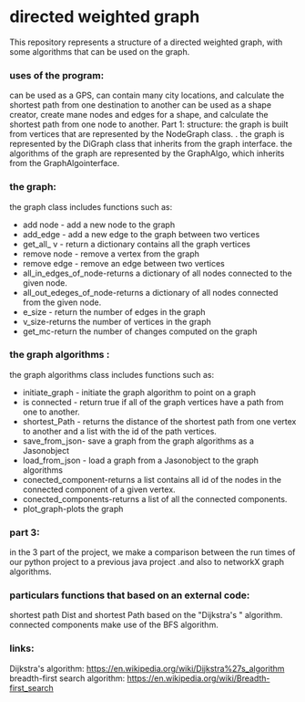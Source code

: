 # directed weighted graph

This repository represents a structure of a directed weighted graph, with some algorithms that can be used on the graph. 

### uses of the program:
can be used as a GPS, can contain many city locations, and calculate the shortest path from one destination to another
can be used as a shape creator, create mane nodes and edges for a shape, and calculate the shortest path from one node to another. 
Part 1:
structure:
the graph is built from vertices that are represented by the NodeGraph class. 
. the graph is represented by the DiGraph class that inherits from the graph interface. the algorithms of the graph are represented by the GraphAlgo, which inherits from the GraphAlgointerface.

### the graph:
the graph class includes functions such as:
* add node - add a new node to the graph
* add_edge - add a new edge to the graph between two vertices
* get_all_ v - return a dictionary contains all the graph vertices 
* remove node - remove a vertex from the graph
* remove edge - remove an edge between two vertices
* all_in_edges_of_node-returns a dictionary of all nodes connected to the given node.
* all_out_edeges_of_node-returns a dictionary of all nodes connected from the given node.
* e_size - return the number of edges in the graph
* v_size-returns the number of vertices in the graph
* get_mc-return the number of changes computed on the graph
 
### the graph algorithms :
the graph algorithms class includes functions such as:
* initiate_graph - initiate the graph algorithm to point on a graph
* is connected - return true if all of the graph vertices have a path from one to another.
* shortest_Path - returns the distance of the shortest path from one vertex to another and a list with the id of the path vertices.
* save_from_json- save a graph from the graph algorithms as a Jasonobject
* load_from_json - load a graph from a Jasonobject to the graph algorithms
* conected_component-returns a list contains all id of the nodes in the connected component of a given vertex.
* conected_components-returns a list of all the connected components.
* plot_graph-plots the graph

### part 3:
in the 3 part of the project, we make a comparison between the run times of our python project to a previous java project .and also to networkX graph algorithms.

### particulars functions that based on an external code:
shortest path Dist and shortest Path based on the "Dijkstra's " algorithm.
connected components make use of the BFS algorithm.

### links:
Dijkstra's algorithm: https://en.wikipedia.org/wiki/Dijkstra%27s_algorithm
breadth-first search algorithm: https://en.wikipedia.org/wiki/Breadth-first_search


